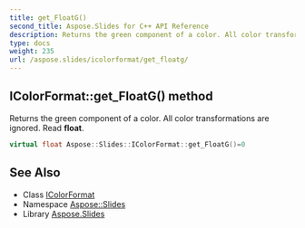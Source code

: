 ```yaml
---
title: get_FloatG()
second_title: Aspose.Slides for C++ API Reference
description: Returns the green component of a color. All color transformations are ignored. Read float.
type: docs
weight: 235
url: /aspose.slides/icolorformat/get_floatg/
---
```

## IColorFormat::get_FloatG() method


Returns the green component of a color. All color transformations are ignored. Read **float**.

```cpp
virtual float Aspose::Slides::IColorFormat::get_FloatG()=0
```

## See Also

* Class [IColorFormat](../)
* Namespace [Aspose::Slides](../../)
* Library [Aspose.Slides](../../../)